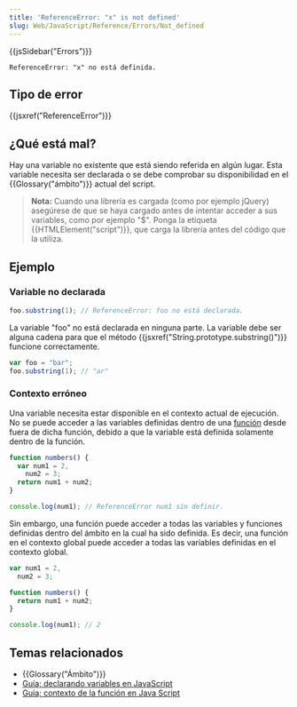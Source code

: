 ```yaml
---
title: 'ReferenceError: "x" is not defined'
slug: Web/JavaScript/Reference/Errors/Not_defined
---
```


{{jsSidebar("Errors")}}

```
ReferenceError: "x" no está definida.
```

## Tipo de error

{{jsxref("ReferenceError")}}

## ¿Qué está mal?

Hay una variable no existente que está siendo referida en algún lugar. Esta variable necesita ser declarada o se debe comprobar su disponibilidad en el {{Glossary("ámbito")}} actual del script.

> **Nota:** Cuando una librería es cargada (como por ejemplo jQuery) asegúrese de que se haya cargado antes de intentar acceder a sus variables, como por ejemplo "$". Ponga la etiqueta {{HTMLElement("script")}}, que carga la librería antes del código que la utiliza.

## Ejemplo

### Variable no declarada

```js example-bad
foo.substring(1); // ReferenceError: foo no está declarada.
```

La variable "foo" no está declarada en ninguna parte. La variable debe ser alguna cadena para que el método {{jsxref("String.prototype.substring()")}} funcione correctamente.

```js example-good
var foo = "bar";
foo.substring(1); // "ar"
```

### Contexto erróneo

Una variable necesita estar disponible en el contexto actual de ejecución. No se puede acceder a las variables definidas dentro de una [función](/es/docs/Web/JavaScript/Referencia/Funciones) desde fuera de dicha función, debido a que la variable está definida solamente dentro de la función.

```js example-bad
function numbers() {
  var num1 = 2,
    num2 = 3;
  return num1 + num2;
}

console.log(num1); // ReferenceError num1 sin definir.
```

Sin embargo, una función puede acceder a todas las variables y funciones definidas dentro del ámbito en la cual ha sido definida. Es decir, una función en el contexto global puede acceder a todas las variables definidas en el contexto global.

```js example-good
var num1 = 2,
  num2 = 3;

function numbers() {
  return num1 + num2;
}

console.log(num1); // 2
```

## Temas relacionados

- {{Glossary("Ámbito")}}
- [Guía; declarando variables en JavaScript](/es/docs/Web/JavaScript/Guide/Grammar_and_types#Declaring_variables)
- [Guía; contexto de la función en Java Script](/es/docs/Web/JavaScript/Guide/Functions#ámbito_de_function)
